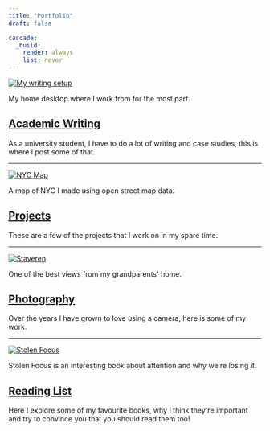 ```yaml
---
title: "Portfolio"
draft: false

cascade:
  _build:
    render: always
    list: never
---
```


[![My writing setup](/portfolio/images/desktop.jpg)](/portfolio/academic_writing)

My home desktop where I work from for the most part.

## [Academic Writing](/portfolio/academic_writing)

As a university student, I have to do a lot of writing and case studies, this is where I post some of that.  

---

[![NYC Map](/portfolio/images/nyc.png)](/portfolio/projects)

A map of NYC I made using open street map data.

## [Projects](/portfolio/projects)

These are a few of the projects that I work on in my spare time.

---

[![Staveren](/portfolio/images/Staveren.jpg)](/portfolio/photography)

One of the best views from my grandparents' home.

## [Photography](/portfolio/photography)

Over the years I have grown to love using a camera, here is some of my work.

---



[![Stolen Focus](/portfolio/images/stolen_focus.jpg)](/portfolio/reading_list)

Stolen Focus is an interesting book about attention and why we're losing it.
## [Reading List](/portfolio/reading_list)

Here I explore some of my favourite books, why I think they're important and try to convince you that you should read them too!
